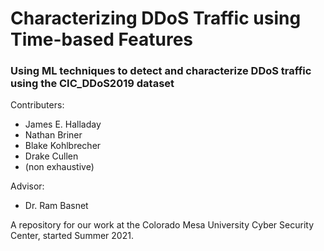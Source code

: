 # Characterizing DDoS Traffic using Time-based Features

### Using ML techniques to detect and characterize DDoS traffic using the CIC_DDoS2019 dataset
 
Contributers: 
  * James E. Halladay
  * Nathan Briner
  * Blake Kohlbrecher
  * Drake Cullen
  * (non exhaustive)
    
  
Advisor: 
  * Dr. Ram Basnet

A repository for our work at the Colorado Mesa University Cyber Security Center, started Summer 2021.
